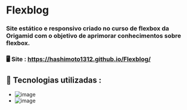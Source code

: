 # Flexblog
### Site estático e responsivo criado no curso de flexbox da Origamid com o objetivo de aprimorar conhecimentos sobre flexbox.
### 🖥️ Site : https://hashimoto1312.github.io/Flexblog/
## 👾 Tecnologias utilizadas : 
* ![image](https://img.shields.io/badge/HTML5-E34F26?style=for-the-badge&logo=html5&logoColor=white)
* ![image](https://img.shields.io/badge/CSS3-1572B6?style=for-the-badge&logo=css3&logoColor=white)
